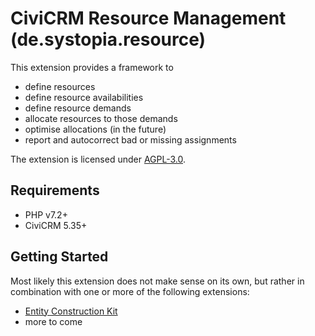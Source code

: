 # CiviCRM Resource Management (de.systopia.resource)

This extension provides a framework to 
* define resources
* define resource availabilities
* define resource demands
* allocate resources to those demands
* optimise allocations (in the future)
* report and autocorrect bad or missing assignments

The extension is licensed under [AGPL-3.0](LICENSE.txt).

## Requirements

* PHP v7.2+
* CiviCRM 5.35+

## Getting Started

Most likely this extension does not make sense on its own, but rather 
in combination with one or more of the following extensions:

* [Entity Construction Kit](https://github.com/systopia/de.systopia.eck)
* more to come